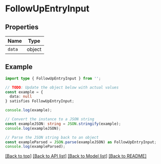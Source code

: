 # FollowUpEntryInput

## Properties

| Name   | Type   |
| ------ | ------ |
| `data` | object |

## Example

```typescript
import type { FollowUpEntryInput } from '';

// TODO: Update the object below with actual values
const example = {
  data: null
} satisfies FollowUpEntryInput;

console.log(example);

// Convert the instance to a JSON string
const exampleJSON: string = JSON.stringify(example);
console.log(exampleJSON);

// Parse the JSON string back to an object
const exampleParsed = JSON.parse(exampleJSON) as FollowUpEntryInput;
console.log(exampleParsed);
```

[[Back to top]](#) [[Back to API list]](../README.md#api-endpoints) [[Back to Model list]](../README.md#models) [[Back to README]](../README.md)
